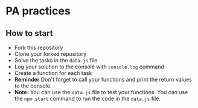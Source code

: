 # PA practices

## How to start
 - Fork this repository
- Clone your forked repository
- Solve the tasks in the `data.js` file
- Log your solution to the console with `console.log` command
- Create a function for each task
- **Reminder** Don't forget to call your functions and print the return values to the console.
- **Note:** You can use the `data.js` file to test your functions. You can use the `npm start` command to run the code in the `data.js` file.
